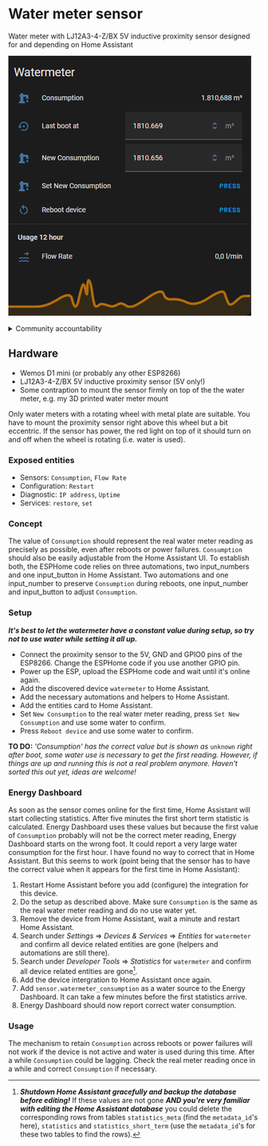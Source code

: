 # Water meter sensor
Water meter with LJ12A3-4-Z/BX 5V inductive proximity sensor designed for and depending on Home Assistant

![This is an image](homeassistant/entities-card.png)

<details>
<summary>Community accountability</summary>
<i>As I started with a water meter sensor for Home Assistant, I wanted an ESPHome device that shows the real water meter reading exactly. Since my knowledge of ESPHome is not yet to be called extensive, I searched around. No solution fitted my idea completely, so I assembled the code that you will find here from numerous samples and added some of my own. Thx all for sharing!</i>
</details>

## Hardware
+ Wemos D1 mini (or probably any other ESP8266)
+ LJ12A3-4-Z/BX 5V inductive proximity sensor (5V only!)
+ Some contraption to mount the sensor firmly on top of the the water meter, e.g. my 3D printed water meter mount

Only water meters with a rotating wheel with metal plate are suitable. You have to mount the proximity sensor right above this wheel but a bit eccentric. If the sensor has power, the red light on top of it should turn on and off when the wheel is rotating (i.e. water is used).

### Exposed entities
+ Sensors: `Consumption`, `Flow Rate`
+ Configuration: `Restart`
+ Diagnostic: `IP address`, `Uptime`
+ Services: `restore`, `set`

### Concept
The value of `Consumption` should represent the real water meter reading as precisely as possible, even after reboots or power failures. `Consumption` should also be easily adjustable from the Home Assistant UI. To establish both, the ESPHome code relies on three automations, two input_numbers and one input_button in Home Assistant. Two automations and one input_number to preserve `Consumption` during reboots, one input_number and input_button to adjust `Consumption`.

### Setup
***It's best to let the watermeter have a constant value during setup, so try not to use water while setting it all up.***

+ Connect the proximity sensor to the 5V, GND and GPIO0 pins of the ESP8266. Change the ESPHome code if you use another GPIO pin.
+ Power up the ESP, upload the ESPHome code and wait until it's online again.
+ Add the discovered device `watermeter` to Home Assistant.
+ Add the necessary automations and helpers to Home Assistant.
+ Add the entities card to Home Assistant.
+ Set `New Consumption` to the real water meter reading, press `Set New Consumption` and use some water to confirm.
+ Press `Reboot device` and use some water to confirm.

**TO DO:** _'Consumption' has the correct value but is shown as_ `unknown` _right after boot, some water use is necessary to get the first reading. However, if things are up and running this is not a real problem anymore. Haven't sorted this out yet, ideas are welcome!_

### Energy Dashboard
As soon as the sensor comes online for the first time, Home Assistant will start collecting statistics. After five minutes the first short term statistic is calculated. Energy Dashboard uses these values but because the first value of `Consumption` probably will not be the correct meter reading, Energy Dashboard starts on the wrong foot. It could report a very large water consumption for the first hour. I have found no way to correct that in Home Assistant. But this seems to work (point being that the sensor has to have the correct value when it appears for the first time in Home Assistant):

1. Restart Home Assistant before you add (configure) the integration for this device.
2. Do the setup as described above. Make sure `Consumption` is the same as the real water meter reading and do no use water yet.
3. Remove the device from Home Assistant, wait a minute and restart Home Assistant.
4. Search under _Settings_ => _Devices & Services_ => _Entities_ for `watermeter` and confirm all device related entities are gone (helpers and automations are still there).
5. Search under _Developer Tools_ => _Statistics_ for `watermeter` and confirm all device related entities are gone[^1].
6. Add the device intergration to Home Assistant once again.
7. Add `sensor.watermeter_consumption` as a water source to the Energy Dashboard. It can take a few minutes before the first statistics arrive.
8. Energy Dashboard should now report correct water consumption.

### Usage
The mechanism to retain `Consumption` across reboots or power failures will not work if the device is not active and water is used during this time. After a while `Consumption` could be lagging. Check the real meter reading once in a while and correct `Consumption` if necessary.

[^1]:
    ***Shutdown Home Assistant gracefully and backup the database before editing!***
    If these values are not gone ***AND you're very familiar with editing the Home Assistant database*** you could delete the corresponding rows from tables `statistics_meta` (find the `metadata_id`'s here), `statistics` and `statistics_short_term` (use the `metadata_id`'s for these two tables to find the rows).
